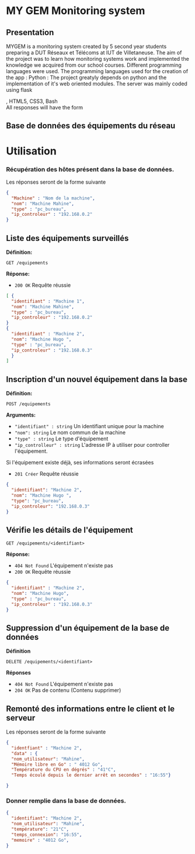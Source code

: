 # MY GEM Monitoring system 
## Presentation 
MYGEM is a monitoring system created by 5 second year students preparing a DUT Réseaux et Télécoms at IUT de Villetaneuse. 
The aim of the project was to learn how monitoring systems work and implemented the knowledge we acquired from our school courses. 
Different programming languages were used. The programming languages used for the creation of the app : 
Python :
The project greatyly depends on python and the implementation of it's web oriented modules. The server was mainly coded using flask 

, HTML5, CSS3, Bash  
All responses will have the form

## Base de données des équipements du réseau

# Utilisation
### Récupération des hôtes présent dans la base de données.
Les réponses seront de la forme suivante

```JSON
{
  "Machine" : "Nom de la machine",
  "nom": "Machine Mahine",
  "type" : "pc_bureau",
  "ip_controleur" : "192.168.0.2"
}
```  
## Liste des équipements surveillés
**Définition:**

`GET /equipements`

**Réponse:**

- `200 OK`  Requête réussie

```JSON
[ {
  "identifiant" : "Machine 1",
  "nom": "Machine Mahine",
  "type" : "pc_bureau",
  "ip_controleur" : "192.168.0.2"
}
{
  "identifiant" : "Machine 2",
  "nom": "Machine Hugo ",
  "type" : "pc_bureau",
  "ip_controleur" : "192.168.0.3"
  }
]
```
## Inscription d'un nouvel équipement dans la base
**Définition:**

`POST /equipements`

**Arguments:**

- `"identifiant" : string`  Un identifiant unique pour la machine
- `"nom": string`  Le nom commun de la machine
- `"type" : string`  Le type d'équipement
- `"ip_controlleur" : string`  L'adresse IP à utiliser pour controller l'équipement.

Si l'équipement existe déjà, ses informations seront écrasées

- `201 Créer`  Requête réussie

```JSON
{
  "identifiant": "Machine 2",
  "nom": "Machine Hugo ",
  "type": "pc_bureau",
  "ip_controleur": "192.168.0.3"
}
```

## Vérifie les détails de l'équipement

`GET /equipements/<identifiant>`

**Réponse:**

- `404 Not Found`  L'équipement n'existe pas
- `200 OK`  Requête réussie

```JSON
{
  "identifiant" : "Machine 2",
  "nom": "Machine Hugo",
  "type" : "pc_bureau",
  "ip_controleur" : "192.168.0.3"
}
```
## Suppression d'un équipement de la base de données

**Définition**

`DELETE /equipements/<identifiant>`

**Réponses**

- `404 Not Found`  L'équipement n'existe pas
- `204 OK` Pas de contenu (Contenu supprimer)

## Remonté des informations entre le client et le serveur
Les réponses seront de la forme suivante

```JSON
{
  "identfiant" : "Machine 2",
  "data" : {
  "nom_utilisateur": "Mahine",
  "Mémoire libre en Go" : " 4012 Go",
  "Température du CPU en dégrés" : "41°C",
  "Temps écoulé depuis le dernier arrêt en secondes" : "16:55"}

}
```  
### Donner remplie dans la base de données.
```JSON
{
  "identifiant": "Machine 2",
  "nom_utilisateur": "Mahine",
  "température": "21°C",
  "temps_connexion": "16:55",
  "memoire" : "4012 Go",
}
```
